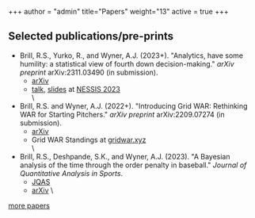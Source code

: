 +++
author = "admin"
title="Papers"
weight="13"
active = true
+++

## Selected publications/pre-prints

* Brill, R.S., Yurko, R., and Wyner, A.J. (2023+). "Analytics, have some humility: a statistical view of fourth down decision-making."  _arXiv preprint_ arXiv:2311.03490 (in submission).
    * [arXiv](https://arxiv.org/abs/2311.03490)  
    * [talk](https://www.youtube.com/watch?v=uS4XxQ0LVfE), [slides](/pdf/talks/slides_NESSIS23_Brill.pdf) at [NESSIS 2023](http://www.nessis.org/nessis23.html)
\
\
* Brill, R.S. and Wyner, A.J. (2022+). "Introducing Grid WAR: Rethinking WAR for Starting Pitchers." _arXiv preprint_ arXiv:2209.07274 (in submission).
    * [arXiv](https://arxiv.org/abs/2209.07274)
    * Grid WAR Standings at [gridwar.xyz](https://gridwar.xyz)  
\
* Brill, R.S., Deshpande, S.K., and Wyner, A.J. (2023). "A Bayesian analysis of the time through the order penalty in baseball." _Journal of Quantitative Analysis in Sports_.
    * [JQAS](https://www.degruyter.com/document/doi/10.1515/jqas-2022-0116/html?lang=en)
    * [arXiv](https://arxiv.org/abs/2210.06724) 
\


[more papers](/pubs/)



